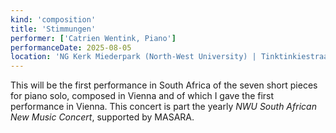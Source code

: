 ```yaml
---
kind: 'composition'
title: 'Stimmungen'
performer: ['Catrien Wentink, Piano']
performanceDate: 2025-08-05
location: 'NG Kerk Miederpark (North-West University) | Tinktinkiestraat 40, 2531 Potchefstroom, South Africa'
---
```

This will be the first performance in South Africa of the seven short pieces for piano solo, composed in Vienna and of which I gave the first performance in Vienna. This concert is part the yearly *NWU South African New Music Concert*, supported by MASARA.